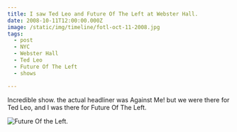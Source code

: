 ```yaml
---
title: I saw Ted Leo and Future Of The Left at Webster Hall.
date: 2008-10-11T12:00:00.000Z
image: /static/img/timeline/fotl-oct-11-2008.jpg
tags:
  - post 
  - NYC
  - Webster Hall
  - Ted Leo
  - Future Of The Left
  - shows

---
```


Incredible show. the actual headliner was Against Me! but we were there for Ted Leo, and I was there for Future Of The Left.

![Future Of the Left.](/static/img/timeline/fotl-oct-11-2008.jpg)

